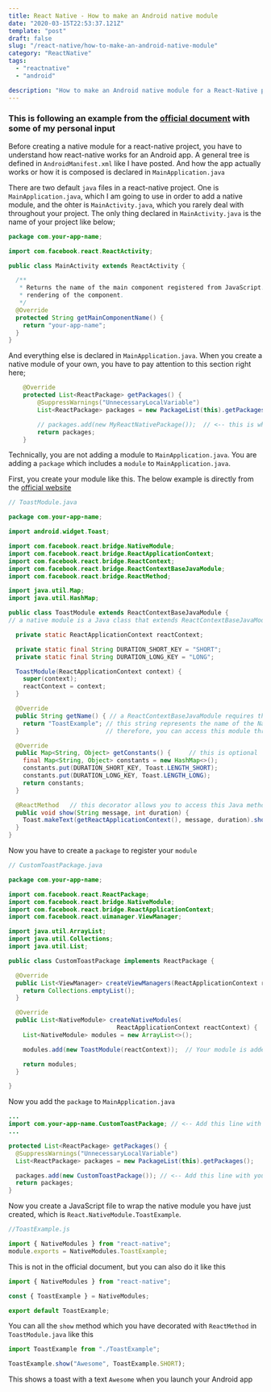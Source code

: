```yaml
---
title: React Native - How to make an Android native module
date: "2020-03-15T22:53:37.121Z"
template: "post"
draft: false
slug: "/react-native/how-to-make-an-android-native-module"
category: "ReactNative"
tags:
  - "reactnative"
  - "android"

description: "How to make an Android native module for a React-Native project"
---
```


### This is following an example from the [official document](https://reactnative.dev/docs/native-modules-android) with some of my personal input

Before creating a native module for a react-native project, you have to understand how react-native works for an Android app. A general tree is defined in `AndroidManifest.xml` like I have posted. And how the app actually works or how it is composed is declared in `MainApplication.java`

There are two default `java` files in a react-native project. One is `MainApplication.java`, which I am going to use in order to add a native module, and the ohter is `MainActivity.java`, which you rarely deal with throughout your project. The only thing declared in `MainActivity.java` is the name of your project like below;

```java
package com.your-app-name;

import com.facebook.react.ReactActivity;

public class MainActivity extends ReactActivity {

  /**
   * Returns the name of the main component registered from JavaScript. This is used to schedule
   * rendering of the component.
   */
  @Override
  protected String getMainComponentName() {
    return "your-app-name";
  }
}
```

And everything else is declared in `MainApplication.java`. When you create a native module of your own, you have to pay attention to this section right here;

```java
    @Override
    protected List<ReactPackage> getPackages() {
        @SuppressWarnings("UnnecessaryLocalVariable")
        List<ReactPackage> packages = new PackageList(this).getPackages();

        // packages.add(new MyReactNativePackage());  // <-- this is where you are going to add your module
        return packages;
    }

```

Technically, you are not adding a module to `MainApplication.java`. You are adding a `package` which includes a `module` to `MainApplication.java`.

First, you create your module like this. The below example is directly from the [official website](https://reactnative.dev/docs/native-modules-android)

```java
// ToastModule.java

package com.your-app-name;

import android.widget.Toast;

import com.facebook.react.bridge.NativeModule;
import com.facebook.react.bridge.ReactApplicationContext;
import com.facebook.react.bridge.ReactContext;
import com.facebook.react.bridge.ReactContextBaseJavaModule;
import com.facebook.react.bridge.ReactMethod;

import java.util.Map;
import java.util.HashMap;

public class ToastModule extends ReactContextBaseJavaModule {
// a native module is a Java class that extends ReactContextBaseJavaModule

  private static ReactApplicationContext reactContext;

  private static final String DURATION_SHORT_KEY = "SHORT";
  private static final String DURATION_LONG_KEY = "LONG";

  ToastModule(ReactApplicationContext context) {
    super(context);
    reactContext = context;
  }

  @Override
  public String getName() { // a ReactContextBaseJavaModule requires this method to be implemented
    return "ToastExample"; // this string represents the name of the NativeModule that you are creating
  }                        // therefore, you can access this module through React.NativeModules.ToastExample

  @Override
  public Map<String, Object> getConstants() {     // this is optional
    final Map<String, Object> constants = new HashMap<>();
    constants.put(DURATION_SHORT_KEY, Toast.LENGTH_SHORT);
    constants.put(DURATION_LONG_KEY, Toast.LENGTH_LONG);
    return constants;
  }

  @ReactMethod   // this decorator allows you to access this Java method with JavaScript. You will see what I mean later
  public void show(String message, int duration) {
    Toast.makeText(getReactApplicationContext(), message, duration).show();
  }
}
```

Now you have to create a `package` to register your `module`

```java
// CustomToastPackage.java

package com.your-app-name;

import com.facebook.react.ReactPackage;
import com.facebook.react.bridge.NativeModule;
import com.facebook.react.bridge.ReactApplicationContext;
import com.facebook.react.uimanager.ViewManager;

import java.util.ArrayList;
import java.util.Collections;
import java.util.List;

public class CustomToastPackage implements ReactPackage {

  @Override
  public List<ViewManager> createViewManagers(ReactApplicationContext reactContext) {
    return Collections.emptyList();
  }

  @Override
  public List<NativeModule> createNativeModules(
                              ReactApplicationContext reactContext) {
    List<NativeModule> modules = new ArrayList<>();

    modules.add(new ToastModule(reactContext));  // Your module is added right here

    return modules;
  }

}
```

Now you add the `package` to `MainApplication.java`

```java
...
import com.your-app-name.CustomToastPackage; // <-- Add this line with your package name.
...

protected List<ReactPackage> getPackages() {
  @SuppressWarnings("UnnecessaryLocalVariable")
  List<ReactPackage> packages = new PackageList(this).getPackages();

  packages.add(new CustomToastPackage()); // <-- Add this line with your package name.
  return packages;
}
```

Now you create a JavaScript file to wrap the native module you have just created, which is `React.NativeModule.ToastExample`.

```javascript
//ToastExample.js

import { NativeModules } from "react-native";
module.exports = NativeModules.ToastExample;
```

This is not in the official document, but you can also do it like this

```javascript
import { NativeModules } from "react-native";

const { ToastExample } = NativeModules;

export default ToastExample;
```

You can all the `show` method which you have decorated with `ReactMethod` in `ToastModule.java` like this

```javascript
import ToastExample from "./ToastExample";

ToastExample.show("Awesome", ToastExample.SHORT);
```

This shows a toast with a text `Awesome` when you launch your Android app
